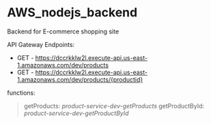 # AWS_nodejs_backend
Backend for E-commerce shopping site


API Gateway Endpoints:
  - GET - https://dccrkklw2l.execute-api.us-east-1.amazonaws.com/dev/products
  - GET - https://dccrkklw2l.execute-api.us-east-1.amazonaws.com/dev/products/{productid}
  
functions:
  > getProducts: *product-service-dev-getProducts*
  > getProductById: *product-service-dev-getProductById*
